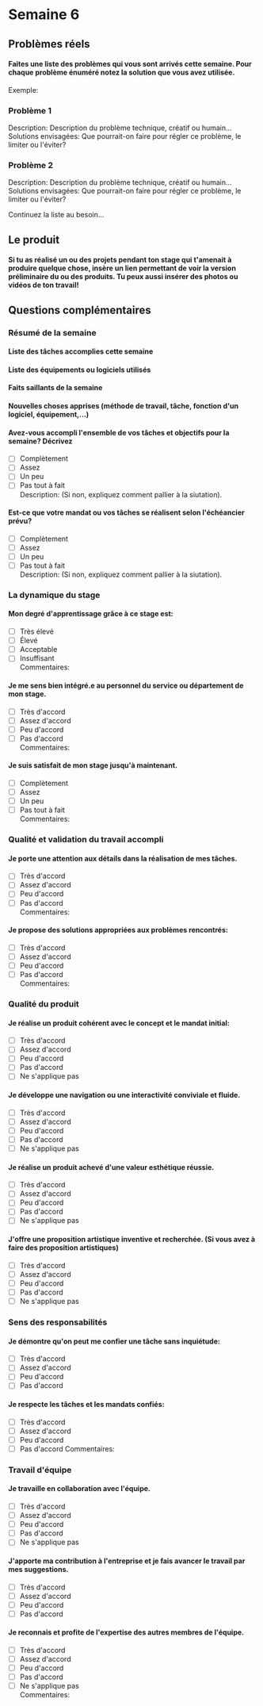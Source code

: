 # Semaine 6

## Problèmes réels
#### Faites une liste des problèmes qui vous sont arrivés cette semaine. Pour chaque problème énuméré notez la solution que vous avez utilisée.
Exemple:     
### Problème 1
Description: Description du problème technique, créatif ou humain...     
Solutions envisagées: Que pourrait-on faire pour régler ce problème, le limiter ou l'éviter?     

### Problème 2
Description: Description du problème technique, créatif ou humain...     
Solutions envisagées: Que pourrait-on faire pour régler ce problème, le limiter ou l'éviter?     

Continuez la liste au besoin...

## Le produit
#### Si tu as réalisé un ou des projets pendant ton stage qui t'amenait à produire quelque chose, insère un lien permettant de voir la version préliminaire du ou des produits. Tu peux aussi insérer des photos ou vidéos de ton travail!

## Questions complémentaires
### Résumé de la semaine
#### Liste des tâches accomplies cette semaine

#### Liste des équipements ou logiciels utilisés

#### Faits saillants de la semaine

#### Nouvelles choses apprises (méthode de travail, tâche, fonction d'un logiciel, équipement,...)

#### Avez-vous accompli l'ensemble de vos tâches et objectifs pour la semaine? Décrivez    
- [ ] Complètement 
- [ ] Assez
- [ ] Un peu
- [ ] Pas tout à fait    
Description: (Si non, expliquez comment pallier à la siutation).

#### Est-ce que votre mandat ou vos tâches se réalisent selon l'échéancier prévu?    
- [ ] Complètement 
- [ ] Assez
- [ ] Un peu
- [ ] Pas tout à fait    
Description: (Si non, expliquez comment pallier à la siutation). 

### La dynamique du stage
#### Mon degré d'apprentissage grâce à ce stage est:
- [ ] Très élevé
- [ ] Élevé
- [ ] Acceptable
- [ ] Insuffisant    
Commentaires:

####  Je me sens bien intégré.e au personnel du service ou département de mon stage.
- [ ] Très d'accord
- [ ] Assez d'accord
- [ ] Peu d'accord
- [ ] Pas d'accord     
Commentaires:

#### Je suis satisfait de mon stage jusqu'à maintenant.    
- [ ] Complètement 
- [ ] Assez
- [ ] Un peu
- [ ] Pas tout à fait    
Commentaires:

### Qualité et validation du travail accompli
#### Je porte une attention aux détails dans la réalisation de mes tâches. 
- [ ] Très d'accord
- [ ] Assez d'accord
- [ ] Peu d'accord
- [ ] Pas d'accord   
Commentaires:

#### Je propose des solutions appropriées aux problèmes rencontrés: 
- [ ] Très d'accord
- [ ] Assez d'accord
- [ ] Peu d'accord
- [ ] Pas d'accord   
Commentaires:

### Qualité du produit
#### Je réalise un produit cohérent avec le concept et le mandat initial:
- [ ] Très d'accord
- [ ] Assez d'accord
- [ ] Peu d'accord
- [ ] Pas d'accord
- [ ] Ne s'applique pas  

#### Je développe une navigation ou une interactivité conviviale et fluide.
- [ ] Très d'accord
- [ ] Assez d'accord
- [ ] Peu d'accord
- [ ] Pas d'accord
- [ ] Ne s'applique pas

#### Je réalise un produit achevé d'une valeur esthétique réussie. 
- [ ] Très d'accord
- [ ] Assez d'accord
- [ ] Peu d'accord
- [ ] Pas d'accord
- [ ] Ne s'applique pas

#### J'offre une proposition artistique inventive et recherchée. (Si vous avez à faire des proposition artistiques)
- [ ] Très d'accord
- [ ] Assez d'accord
- [ ] Peu d'accord
- [ ] Pas d'accord
- [ ] Ne s'applique pas

### Sens des responsabilités
#### Je démontre qu'on peut me confier une tâche sans inquiétude:
- [ ] Très d'accord
- [ ] Assez d'accord
- [ ] Peu d'accord
- [ ] Pas d'accord   

#### Je respecte les tâches et les mandats confiés:
- [ ] Très d'accord
- [ ] Assez d'accord
- [ ] Peu d'accord
- [ ] Pas d'accord
Commentaires:    

### Travail d'équipe
#### Je travaille en collaboration avec l'équipe.
- [ ] Très d'accord
- [ ] Assez d'accord
- [ ] Peu d'accord
- [ ] Pas d'accord
- [ ] Ne s'applique pas   

#### J'apporte ma contribution à l'entreprise et je fais avancer le travail par mes suggestions.
- [ ] Très d'accord
- [ ] Assez d'accord
- [ ] Peu d'accord
- [ ] Pas d'accord   

#### Je reconnais et profite de l'expertise des autres membres de l'équipe.
- [ ] Très d'accord
- [ ] Assez d'accord
- [ ] Peu d'accord
- [ ] Pas d'accord
- [ ] Ne s'applique pas   
Commentaires:    
